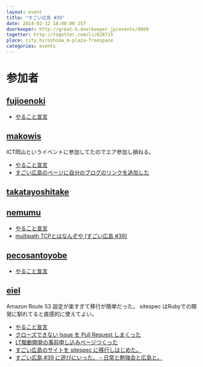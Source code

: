 ```yaml
---
layout: event
title: "すごい広島 #39"
date: 2014-02-12 18:00:00 JST
doorkeeper: http://great-h.doorkeeper.jp/events/8869
togetter: http://togetter.com/li/628715
place: city_hiroshima_m-plaza-freespace
categories: events
---
```


# 参加者


## [fujioenoki](https://github.com/fujioenoki)

* [やること宣言](https://github.com/great-h/great-h.github.io/issues/663)


## [makowis](https://github.com/makowis)

ICT岡山というイベントに参加してたのでエア参加し損ねる。

* [やること宣言](https://github.com/great-h/great-h.github.io/issues/667)
* [すごい広島のページに自分のブログのリンクを追加した](https://github.com/great-h/great-h.github.io/commit/3778d6d4e0b7feebb99f7b93e969b260488cc6cd)


## [takatayoshitake](http://twitter.com/takatayoshitake)


## [nemumu](https://github.com/nemumu)

* [やること宣言](https://github.com/great-h/great-h.github.io/issues/664)
* [multipath TCPとはなんぞや [すごい広島 #39]](http://nemumu.hateblo.jp/entry/2014/02/13/014251)


## [pecosantoyobe](http://twitter.com/pecosantoyobe)

* [やること宣言](https://github.com/great-h/great-h.github.io/issues/661)


## [eiel](http://eiel.info/)

Amazon Route 53 設定が楽すぎて移行が簡単だった。
sitespec はRubyでの開発に馴れてると直感的に使えてよい。

* [やること宣言](https://github.com/great-h/great-h.github.io/issues/654)
* [クローズできない Issue を Pull Request しまくった](https://github.com/eiel?tab=contributions&from=2014-02-12)
* [LT駆動開発の事前申し込みページつくった](http://ltdd.doorkeeper.jp/events/9051)
* [すごい広島のサイトを sitespec に移行しはじめた。](https://github.com/great-h/great-h.github.io/commit/f391fd73fd0cb2421b02ef1440080775f1bf99d9)
* [すごい広島 #39 に遊びにいった。 - 日常と勉強会と広島と。](http://eielh-life.tumblr.com/post/76431045725/39)

